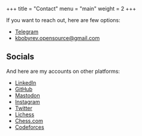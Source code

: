 +++
title = "Contact"
menu = "main"
weight = 2
+++

If you want to reach out, here are few options:

- [Telegram](https://telegram.me/kirillbobyrev)
- <kbobyrev.opensource@gmail.com>

## Socials

And here are my accounts on other platforms:

- [LinkedIn](https://linkedin.com/in/kirillbobyrev)
- [GitHub](https://github.com/kirillbobyrev)
- [Mastodon](https://mstdn.social/@kirillbobyrev)
- [Instagram](https://instagram.com/cybobyrev)
- [Twitter](https://twitter.com/kirillbobyrev)
- [Lichess](https://lichess.org/@/kirillbobyrev)
- [Chess.com](https://www.chess.com/member/kirillbobyrev)
- [Codeforces](https://codeforces.com/profile/kirillbobyrev)
